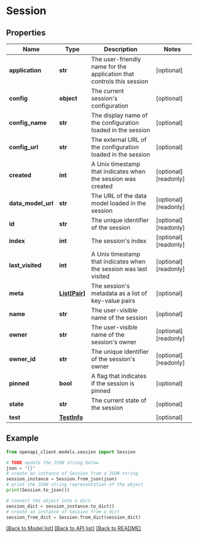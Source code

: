 # Session


## Properties

Name | Type | Description | Notes
------------ | ------------- | ------------- | -------------
**application** | **str** | The user-friendly name for the application that controls this session | [optional] 
**config** | **object** | The current session&#39;s configuration | [optional] 
**config_name** | **str** | The display name of the configuration loaded in the session | [optional] 
**config_url** | **str** | The external URL of the configuration loaded in the session | [optional] 
**created** | **int** | A Unix timestamp that indicates when the session was created | [optional] [readonly] 
**data_model_url** | **str** | The URL of the data model loaded in the session | [optional] [readonly] 
**id** | **str** | The unique identifier of the session | [optional] [readonly] 
**index** | **int** | The session&#39;s index | [optional] [readonly] 
**last_visited** | **int** | A Unix timestamp that indicates when the session was last visited | [optional] [readonly] 
**meta** | [**List[Pair]**](Pair.md) | The session&#39;s metadata as a list of key-value pairs | [optional] 
**name** | **str** | The user-visible name of the session | [optional] 
**owner** | **str** | The user-visible name of the session&#39;s owner | [optional] [readonly] 
**owner_id** | **str** | The unique identifier of the session&#39;s owner | [optional] [readonly] 
**pinned** | **bool** | A flag that indicates if the session is pinned | [optional] 
**state** | **str** | The current state of the session | [optional] 
**test** | [**TestInfo**](TestInfo.md) |  | [optional] 

## Example

```python
from openapi_client.models.session import Session

# TODO update the JSON string below
json = "{}"
# create an instance of Session from a JSON string
session_instance = Session.from_json(json)
# print the JSON string representation of the object
print(Session.to_json())

# convert the object into a dict
session_dict = session_instance.to_dict()
# create an instance of Session from a dict
session_from_dict = Session.from_dict(session_dict)
```
[[Back to Model list]](../README.md#documentation-for-models) [[Back to API list]](../README.md#documentation-for-api-endpoints) [[Back to README]](../README.md)


